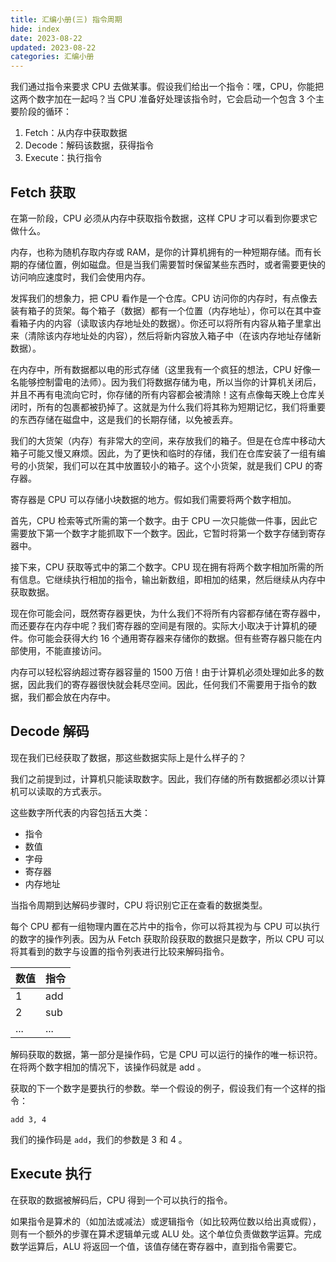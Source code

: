 ```yaml
---
title: 汇编小册(三) 指令周期
hide: index
date: 2023-08-22
updated: 2023-08-22
categories: 汇编小册
---
```


我们通过指令来要求 CPU 去做某事。假设我们给出一个指令：嘿，CPU，你能把这两个数字加在一起吗？当 CPU 准备好处理该指令时，它会启动一个包含 3 个主要阶段的循环：

1. Fetch：从内存中获取数据
2. Decode：解码该数据，获得指令
3. Execute：执行指令

## Fetch 获取
在第一阶段，CPU 必须从内存中获取指令数据，这样 CPU 才可以看到你要求它做什么。

内存，也称为随机存取内存或 RAM，是你的计算机拥有的一种短期存储。而有长期的存储位置，例如磁盘。但是当我们需要暂时保留某些东西时，或者需要更快的访问响应速度时，我们会使用内存。

发挥我们的想象力，把 CPU 看作是一个仓库。CPU 访问你的内存时，有点像去装有箱子的货架。每个箱子（数据）都有一个位置（内存地址），你可以在其中查看箱子内的内容（读取该内存地址处的数据）。你还可以将所有内容从箱子里拿出来（清除该内存地址处的内容），然后将新内容放入箱子中（在该内存地址存储新数据）。

在内存中，所有数据都以电的形式存储（这里我有一个疯狂的想法，CPU 好像一名能够控制雷电的法师）。因为我们将数据存储为电，所以当你的计算机关闭后，并且不再有电流向它时，你存储的所有内容都会被清除！这有点像每天晚上仓库关闭时，所有的包裹都被扔掉了。这就是为什么我们将其称为短期记忆，我们将重要的东西存储在磁盘中，这是我们的长期存储，以免被丢弃。

我们的大货架（内存）有非常大的空间，来存放我们的箱子。但是在仓库中移动大箱子可能又慢又麻烦。因此，为了更快和临时的存储，我们在仓库安装了一组有编号的小货架，我们可以在其中放置较小的箱子。这个小货架，就是我们 CPU 的寄存器。

寄存器是 CPU 可以存储小块数据的地方。假如我们需要将两个数字相加。

首先，CPU 检索等式所需的第一个数字。由于 CPU 一次只能做一件事，因此它需要放下第一个数字才能抓取下一个数字。因此，它暂时将第一个数字存储到寄存器中。

接下来，CPU 获取等式中的第二个数字。CPU 现在拥有将两个数字相加所需的所有信息。它继续执行相加的指令，输出新数组，即相加的结果，然后继续从内存中获取数据。

现在你可能会问，既然寄存器更快，为什么我们不将所有内容都存储在寄存器中，而还要存在内存中呢？我们寄存器的空间是有限的。实际大小取决于计算机的硬件。你可能会获得大约 16 个通用寄存器来存储你的数据。但有些寄存器只能在内部使用，不能直接访问。

内存可以轻松容纳超过寄存器容量的 1500 万倍！由于计算机必须处理如此多的数据，因此我们的寄存器很快就会耗尽空间。因此，任何我们不需要用于指令的数据，我们都会放在内存中。

## Decode 解码
现在我们已经获取了数据，那这些数据实际上是什么样子的？

我们之前提到过，计算机只能读取数字。因此，我们存储的所有数据都必须以计算机可以读取的方式表示。

这些数字所代表的内容包括五大类：

- 指令
- 数值
- 字母
- 寄存器
- 内存地址

当指令周期到达解码步骤时，CPU 将识别它正在查看的数据类型。

每个 CPU 都有一组物理内置在芯片中的指令，你可以将其视为与 CPU 可以执行的数字的操作列表。因为从 Fetch 获取阶段获取的数据只是数字，所以 CPU 可以将其看到的数字与设置的指令列表进行比较来解码指令。

| 数值 | 指令 |
|--------|--------|
| 1  | add  |
| 2  | sub  |
| ...  | ...  |

解码获取的数据，第一部分是操作码，它是 CPU 可以运行的操作的唯一标识符。在将两个数字相加的情况下，该操作码就是 add 。

获取的下一个数字是要执行的参数。举一个假设的例子，假设我们有一个这样的指令：

`add 3, 4`

我们的操作码是 `add`，我们的参数是 3 和 4 。

## Execute 执行
在获取的数据被解码后，CPU 得到一个可以执行的指令。

如果指令是算术的（如加法或减法）或逻辑指令（如比较两位数以给出真或假），则有一个额外的步骤在算术逻辑单元或 ALU 处。这个单位负责做数学运算。完成数学运算后，ALU 将返回一个值，该值存储在寄存器中，直到指令需要它。